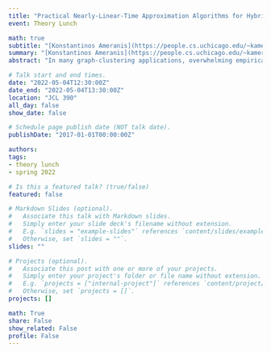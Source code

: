```yaml
---
title: "Practical Nearly-Linear-Time Approximation Algorithms for Hybrid and Overlapping Graph Clustering"
event: Theory Lunch

math: true
subtitle: "[Konstantinos Ameranis](https://people.cs.uchicago.edu/~kameranis/) The University of Chicago"
summary: "[Konstantinos Ameranis](https://people.cs.uchicago.edu/~kameranis/)"
abstract: "In many graph-clustering applications, overwhelming empirical evidence suggests that communities and clusters are naturally overlapping, calling for novel overlapping graph-partitioning algorithms ( OGP ). In this work, we introduce a framework based on two novel clustering objectives, which naturally extend the well-studied notion of conductance to overlapping clusters and to clusters with hybrid vertex- and edge-boundary structure. Our main algorithmic contributions are nearly-linear-time algorithms O(log n)-approximation algorithms for both these objectives. To this end, we show that the cut-matching framework of (Khandekar et al., 2014) can be extended to overlapping partitions and give novel cut-improvement primitives that perform a small number of s-t maximum flow computations over the instance graph to detect sparse overlapping partitions near an input partition. Crucially, we implement our approximation algorithm to produce both overlapping and hybrid partitions for large graphs, easily scaling to tens of millions of edges, and test our implementation on real-world datasets against other competitive baselines. Based on joint work with Lorenzo Orecchia."

# Talk start and end times.
date: "2022-05-04T12:30:00Z"
date_end: "2022-05-04T13:30:00Z"
location: "JCL 390"
all_day: false
show_date: false

# Schedule page publish date (NOT talk date).
publishDate: "2017-01-01T00:00:00Z"

authors:
tags:
- theory lunch
- spring 2022

# Is this a featured talk? (true/false)
featured: false

# Markdown Slides (optional).
#   Associate this talk with Markdown slides.
#   Simply enter your slide deck's filename without extension.
#   E.g. `slides = "example-slides"` references `content/slides/example-slides.md`.
#   Otherwise, set `slides = ""`.
slides: ""

# Projects (optional).
#   Associate this post with one or more of your projects.
#   Simply enter your project's folder or file name without extension.
#   E.g. `projects = ["internal-project"]` references `content/project/deep-learning/index.md`.
#   Otherwise, set `projects = []`.
projects: []

math: True
share: False
show_related: False
profile: False
---
```

